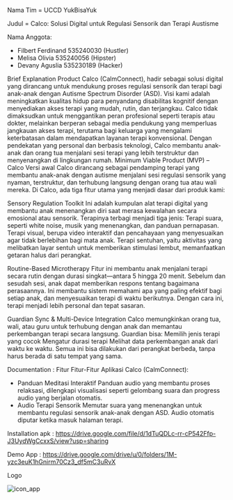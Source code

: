 Nama Tim = UCCD YukBisaYuk

Judul = Calco: Solusi Digital untuk Regulasi Sensorik dan Terapi Austisme

Nama Anggota:

- Filbert Ferdinand 535240030 (Hustler)
- Melisa Olivia 535240056 (Hipster)
- Devany Aguslia 535230189 (Hacker)


Brief Explanation Product
Calco (CalmConnect), hadir sebagai solusi digital yang dirancang untuk mendukung proses regulasi sensorik dan terapi bagi anak-anak dengan Autisme Spectrum Disorder (ASD). Visi kami adalah meningkatkan kualitas hidup para penyandang disabilitas kognitif dengan menyediakan akses terapi yang mudah, rutin, dan terjangkau. Calco tidak dimaksudkan untuk menggantikan peran profesional seperti terapis atau dokter, melainkan berperan sebagai media pendukung yang memperluas jangkauan akses terapi, terutama bagi keluarga yang mengalami keterbatasan dalam mendapatkan layanan terapi konvensional. Dengan pendekatan yang personal dan berbasis teknologi, Calco membantu anak-anak dan orang tua menjalani sesi terapi yang lebih terstruktur dan menyenangkan di lingkungan rumah. Minimum Viable Product (MVP) – Calco Versi awal Calco dirancang sebagai pendamping terapi yang membantu anak-anak dengan autisme menjalani sesi regulasi sensorik yang nyaman, terstruktur, dan terhubung langsung dengan orang tua atau wali mereka. Di Calco, ada tiga fitur utama yang menjadi dasar dari produk kami:

Sensory Regulation Toolkit Ini adalah kumpulan alat terapi digital yang membantu anak menenangkan diri saat merasa kewalahan secara emosional atau sensorik. Terapinya terbagi menjadi tiga jenis: Terapi suara, seperti white noise, musik yang menenangkan, dan panduan pernapasan. Terapi visual, berupa video interaktif dan pencahayaan yang menyesuaikan agar tidak berlebihan bagi mata anak. Terapi sentuhan, yaitu aktivitas yang melibatkan layar sentuh untuk memberikan stimulasi lembut, memanfaatkan getaran halus dari perangkat.

Routine-Based Microtherapy Fitur ini membantu anak menjalani terapi secara rutin dengan durasi singkat—antara 5 hingga 20 menit. Sebelum dan sesudah sesi, anak dapat memberikan respons tentang bagaimana perasaannya. Ini membantu sistem memahami apa yang paling efektif bagi setiap anak, dan menyesuaikan terapi di waktu berikutnya. Dengan cara ini, terapi menjadi lebih personal dan tepat sasaran.

Guardian Sync & Multi-Device Integration Calco memungkinkan orang tua, wali, atau guru untuk terhubung dengan anak dan memantau perkembangan terapi secara langsung. Guardian bisa: Memilih jenis terapi yang cocok Mengatur durasi terapi Melihat data perkembangan anak dari waktu ke waktu. Semua ini bisa dilakukan dari perangkat berbeda, tanpa harus berada di satu tempat yang sama.

Documentation :
Fitur
Fitur-Fitur Aplikasi Calco (CalmConnect):
- Panduan Meditasi Interaktif Panduan audio yang membantu proses relaksasi, dilengkapi visualisasi seperti gelombang suara dan progress audio yang berjalan otomatis.
- Audio Terapi Sensorik Memutar suara yang menenangkan untuk membantu regulasi sensorik anak-anak dengan ASD. Audio otomatis diputar ketika masuk halaman terapi.

Installation apk :
https://drive.google.com/file/d/1dTuQDLc-rr-cP542Ffp-J3UydWgCcxxS/view?usp=sharing

Demo App : 
https://drive.google.com/drive/u/0/folders/1M-yzc3euK1hGnirm70Cz3_df5mC3uRvX

Logo

![icon_app](https://github.com/user-attachments/assets/7dd2755e-fbf3-4d91-bcab-74d43e231cf1)

